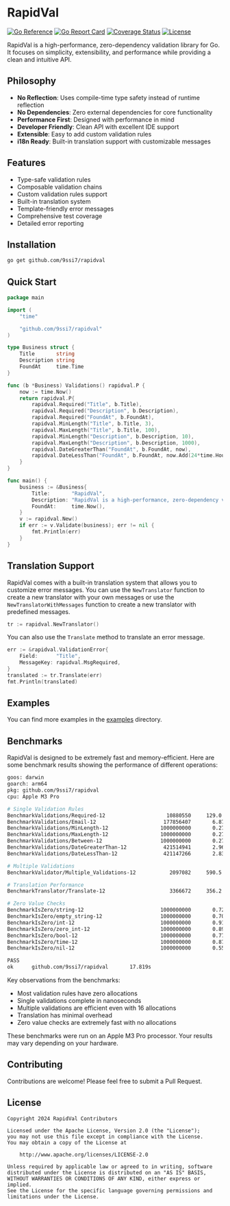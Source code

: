 # RapidVal

[![Go Reference](https://pkg.go.dev/badge/github.com/9ssi7/rapidval.svg)](https://pkg.go.dev/github.com/9ssi7/rapidval)
[![Go Report Card](https://goreportcard.com/badge/github.com/9ssi7/rapidval)](https://goreportcard.com/report/github.com/9ssi7/rapidval)
[![Coverage Status](https://coveralls.io/repos/github/9ssi7/rapidval/badge.svg?branch=main)](https://coveralls.io/github/9ssi7/rapidval?branch=main)
[![License](https://img.shields.io/badge/License-Apache%202.0-blue.svg)](https://opensource.org/licenses/Apache-2.0)

RapidVal is a high-performance, zero-dependency validation library for Go. It focuses on simplicity, extensibility, and performance while providing a clean and intuitive API.

## Philosophy

- **No Reflection**: Uses compile-time type safety instead of runtime reflection
- **No Dependencies**: Zero external dependencies for core functionality
- **Performance First**: Designed with performance in mind
- **Developer Friendly**: Clean API with excellent IDE support
- **Extensible**: Easy to add custom validation rules
- **i18n Ready**: Built-in translation support with customizable messages

## Features

- Type-safe validation rules
- Composable validation chains
- Custom validation rules support
- Built-in translation system
- Template-friendly error messages
- Comprehensive test coverage
- Detailed error reporting

## Installation

```bash
go get github.com/9ssi7/rapidval
```

## Quick Start

```go
package main

import (
	"time"

	"github.com/9ssi7/rapidval"
)

type Business struct {
	Title       string
	Description string
	FoundAt     time.Time
}

func (b *Business) Validations() rapidval.P {
	now := time.Now()
	return rapidval.P{
		rapidval.Required("Title", b.Title),
		rapidval.Required("Description", b.Description),
		rapidval.Required("FoundAt", b.FoundAt),
		rapidval.MinLength("Title", b.Title, 3),
		rapidval.MaxLength("Title", b.Title, 100),
		rapidval.MinLength("Description", b.Description, 10),
		rapidval.MaxLength("Description", b.Description, 1000),
		rapidval.DateGreaterThan("FoundAt", b.FoundAt, now),
		rapidval.DateLessThan("FoundAt", b.FoundAt, now.Add(24*time.Hour)),
	}
}

func main() {
	business := &Business{
		Title:       "RapidVal",
		Description: "RapidVal is a high-performance, zero-dependency validation library for Go.",
		FoundAt:     time.Now(),
	}
	v := rapidval.New()
	if err := v.Validate(business); err != nil {
		fmt.Println(err)
	}
}
```

## Translation Support

RapidVal comes with a built-in translation system that allows you to customize error messages. You can use the `NewTranslator` function to create a new translator with your own messages or use the `NewTranslatorWithMessages` function to create a new translator with predefined messages.

```go
tr := rapidval.NewTranslator()
```

You can also use the `Translate` method to translate an error message.

```go
err := &rapidval.ValidationError{
	Field:      "Title",
	MessageKey: rapidval.MsgRequired,
}
translated := tr.Translate(err)
fmt.Println(translated)
```

## Examples

You can find more examples in the [examples](examples) directory.

## Benchmarks

RapidVal is designed to be extremely fast and memory-efficient. Here are some benchmark results showing the performance of different operations:

```bash
goos: darwin
goarch: arm64
pkg: github.com/9ssi7/rapidval
cpu: Apple M3 Pro

# Single Validation Rules
BenchmarkValidations/Required-12                    10880550     129.0 ns/op    416 B/op    4 allocs/op
BenchmarkValidations/Email-12                      177856407       6.877 ns/op     0 B/op    0 allocs/op
BenchmarkValidations/MinLength-12                 1000000000       0.2787 ns/op    0 B/op    0 allocs/op
BenchmarkValidations/MaxLength-12                 1000000000       0.2796 ns/op    0 B/op    0 allocs/op
BenchmarkValidations/Between-12                   1000000000       0.2796 ns/op    0 B/op    0 allocs/op
BenchmarkValidations/DateGreaterThan-12            421514941       2.965 ns/op     0 B/op    0 allocs/op
BenchmarkValidations/DateLessThan-12               421147266       2.836 ns/op     0 B/op    0 allocs/op

# Multiple Validations
BenchmarkValidator/Multiple_Validations-12           2097082     590.5 ns/op   1447 B/op   16 allocs/op

# Translation Performance
BenchmarkTranslator/Translate-12                     3366672     356.2 ns/op    272 B/op    8 allocs/op

# Zero Value Checks
BenchmarkIsZero/string-12                         1000000000       0.7256 ns/op    0 B/op    0 allocs/op
BenchmarkIsZero/empty_string-12                   1000000000       0.7075 ns/op    0 B/op    0 allocs/op
BenchmarkIsZero/int-12                            1000000000       0.9177 ns/op    0 B/op    0 allocs/op
BenchmarkIsZero/zero_int-12                       1000000000       0.8901 ns/op    0 B/op    0 allocs/op
BenchmarkIsZero/bool-12                           1000000000       0.7769 ns/op    0 B/op    0 allocs/op
BenchmarkIsZero/time-12                           1000000000       0.8737 ns/op    0 B/op    0 allocs/op
BenchmarkIsZero/nil-12                            1000000000       0.5586 ns/op    0 B/op    0 allocs/op

PASS
ok      github.com/9ssi7/rapidval       17.819s
```

Key observations from the benchmarks:
- Most validation rules have zero allocations
- Single validations complete in nanoseconds
- Multiple validations are efficient even with 16 allocations
- Translation has minimal overhead
- Zero value checks are extremely fast with no allocations

These benchmarks were run on an Apple M3 Pro processor. Your results may vary depending on your hardware.

## Contributing

Contributions are welcome! Please feel free to submit a Pull Request.

## License

```
Copyright 2024 RapidVal Contributors

Licensed under the Apache License, Version 2.0 (the "License");
you may not use this file except in compliance with the License.
You may obtain a copy of the License at

    http://www.apache.org/licenses/LICENSE-2.0

Unless required by applicable law or agreed to in writing, software
distributed under the License is distributed on an "AS IS" BASIS,
WITHOUT WARRANTIES OR CONDITIONS OF ANY KIND, either express or implied.
See the License for the specific language governing permissions and
limitations under the License.
```
